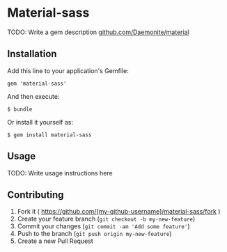 # Material-sass

TODO: Write a gem description
[github.com/Daemonite/material](https://github.com/Daemonite/material)

## Installation

Add this line to your application's Gemfile:

    gem 'material-sass'

And then execute:

    $ bundle

Or install it yourself as:

    $ gem install material-sass

## Usage

TODO: Write usage instructions here

## Contributing

1. Fork it ( https://github.com/[my-github-username]/material-sass/fork )
2. Create your feature branch (`git checkout -b my-new-feature`)
3. Commit your changes (`git commit -am 'Add some feature'`)
4. Push to the branch (`git push origin my-new-feature`)
5. Create a new Pull Request
